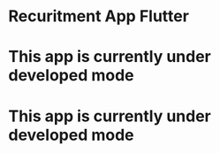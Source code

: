 # Recuritment App Flutter 


# This app is currently under developed mode
# This app is currently under developed mode




